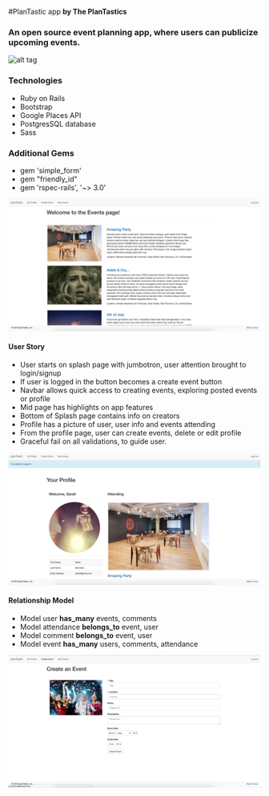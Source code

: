 #PlanTastic app
**by The PlanTastics**

### An open source event planning app, where users can publicize upcoming events.

![alt tag](https://github.com/Smicl11/planTastic_project2/blob/screenshots/screenshot_1.png)

### Technologies
- Ruby on Rails
- Bootstrap
- Google Places API
- PostgresSQL database
- Sass

### Additional Gems
- gem 'simple_form'
- gem "friendly_id"
- gem 'rspec-rails', '~> 3.0'

![alt tag](https://github.com/Smicl11/planTastic_project2/blob/screenshots/screenshot_2.png)

#### User Story
- User starts on splash page with jumbotron, user attention brought to login/signup
- If user is logged in the button becomes a create event button
- Navbar allows quick access to creating events, exploring posted events or profile
- Mid page has highlights on app features
- Bottom of Splash page contains info on creators
- Profile has a picture of user, user info and events attending
- From the profile page, user can create events, delete or edit profile
- Graceful fail on all validations, to guide user.

![alt tag](https://github.com/Smicl11/planTastic_project2/blob/screenshots/Screenshot_3.png)

#### Relationship Model
- Model user **has_many** events, comments
- Model attendance **belongs_to** event, user
- Model comment **belongs_to** event, user
- Model event **has_many** users, comments, attendance

![alt tag](https://github.com/Smicl11/planTastic_project2/blob/screenshots/screenshot_4.png)
